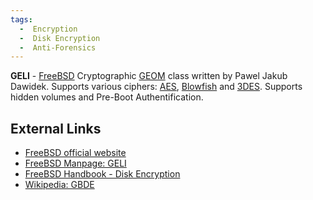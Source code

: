 ```yaml
---
tags:
  -  Encryption
  -  Disk Encryption
  -  Anti-Forensics
---
```

**GELI** - [FreeBSD](freebsd.md) Cryptographic
[GEOM](geom.md) class written by Pawel Jakub Dawidek. Supports
various ciphers: [AES](aes.md), [Blowfish](blowfish.md)
and [3DES](3des.md). Supports hidden volumes and Pre-Boot
Authentification.

## External Links

- [FreeBSD official website](http://www.freebsd.org)
- [FreeBSD Manpage:
  GELI](http://www.freebsd.org/cgi/man.cgi?query=geli&sektion=8)
- [FreeBSD Handbook - Disk
  Encryption](http://www.freebsd.org/doc/handbook/disks-encrypting.html)
- [Wikipedia: GBDE](http://en.wikipedia.org/wiki/GBDE)